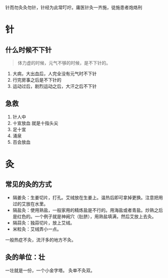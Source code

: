 
针而勿灸灸勿针，针经为此常叮咛。庸医针灸一齐施，徒施患者炮烙刑

# 针

## 什么时候不下针
> 体力虚的时候，元气不够的时候，是不下针的。

1. 大病，大出血后，人完全没有元气时不下针
2. 行完房事之后是不下针的
3. 运动过后，剧烈运动之后，大汗之后不下针

## 急救
1. 针人中
2. 十宣放血
	就是十指头尖
3. 足十宣
4. 涌泉
5. 百会放血


# 灸

## 常见的灸的方式

- 隔姜灸：生姜切片，打孔。艾绒放在生姜上。温热后即可拿掉更换。注意把用过的艾放在水里。
- 隔盐灸：使用熟盐，一般家用的精炼盐是不行的。用海盐或者青盐。炒熟之后是红色的。一个例子就是神阙穴（肚脐），用熟盐填满，然后艾放上去灸。
- 隔蒜灸：独蒜切片，放上艾绒。
- 米粒灸：艾绒弄小一点。

一般热症不灸，流汗多的地方不灸。


## 灸的单位：壮

一壮就是一份，一个小金字塔。
灸单不灸双。

##
